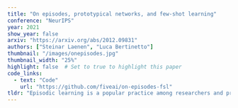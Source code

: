 ```yaml
---
title: "On episodes, prototypical networks, and few-shot learning"
conference: "NeurIPS"
year: 2021
show_year: false
arxiv: "https://arxiv.org/abs/2012.09831"
authors: ["Steinar Laenen", "Luca Bertinetto"]
thumbnail: "/images/onepisodes.jpg"
thumbnail_width: "25%"
highlight: false  # Set to true to highlight this paper
code_links:
  - text: "Code"
    url: "https://github.com/fiveai/on-episodes-fsl"
tldr: "Episodic learning is a popular practice among researchers and practitioners interested in few-shot learning.It consists of organising training in a series of learning problems (or episodes), each divided into a small training and validation subset to mimic the circumstances encountered during evaluation.But is this always necessary? In this paper, we investigate the usefulness of episodic learning in methods which use nonparametric approaches, such as nearest neighbours, at the level of the episode.For these methods, we not only show how the constraints imposed by episodic learning are not necessary, but that they in fact lead to a data-inefficient way of exploiting training batches.We conduct a wide range of ablative experiments with Matching and Prototypical Networks, two of the most popular methods that use nonparametric approaches at the level of the episode.Their 'non-episodic' counterparts are considerably simpler, have less hyperparameters, and improve their performance in multiple few-shot classification datasets."
---
```

